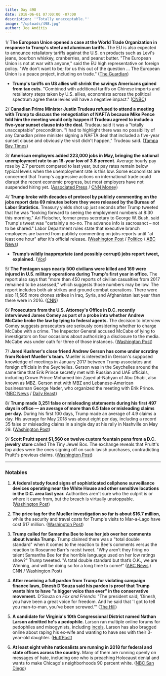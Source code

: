 ```yaml
---
title: Day 498
date: 2018-06-01 07:00:00 -07:00
description: '"Totally unacceptable."'
image: "/uploads/498.jpg"
author: Joe Amditis
---
```


1/ **The European Union opened a case at the World Trade Organization in response to Trump's steel and aluminum tariffs.** The EU is also expected to announce retaliatory tariffs against the U.S. on products such as Levi's jeans, bourbon whiskey, cranberries, and peanut butter. "The European Union is not at war with anyone," said the EU high representative on foreign policy. "We don’t want to be; for us this out of the question … The European Union is a peace project, including on trade." ([The Guardian](https://www.theguardian.com/business/2018/jun/01/eu-starts-retaliation-against-donald-trumps-steel-and-aluminium-tariffs))

* **Trump's tariffs on US allies will shrink the savings Americans gained from tax cuts.** "Combined with additional tariffs on Chinese imports and retaliatory steps taken by U.S. allies, economists across the political spectrum agree these levies will have a negative impact." ([CNBC](https://www.cnbc.com/2018/06/01/trump-tariffs-will-shrink-savings-americans-gained-from-tax-cuts.html))

2/ **Canadian Prime Minister Justin Trudeau refused to attend a meeting with Trump to discuss the renegotiation of NAFTA because Mike Pence told him the meeting would only happen if Trudeau agreed to include a five-year sunset clause into the deal.** Trudeau said it was a "totally unacceptable" precondition. "I had to highlight there was no possibility of any Canadian prime minister signing a NAFTA deal that included a five-year sunset clause and obviously the visit didn't happen," Trudeau said. ([Tampa Bay Times](http://www.tampabay.com/trudeau-declines-to-meet-trump-because-of-us-precondition-ap_world75093ce4b0544576ad7fd9a7e9d76392))

3/ **American employers added 223,000 jobs in May, bringing the national unemployment rate to an 18-year low of 3.8 percent.** Average hourly pay rose by 2.7 percent compared to last year, but pay rates remain below typical levels when the unemployment rate is this low. Some economists are concerned that Trump's aggressive actions on international trade could disrupt the recent economic progress, but most employers have not suspended hiring yet. ([Associated Press](https://www.apnews.com/5a81694716a2444dbeba6414e72e6a2d/US-gains-223K-jobs;-unemployment-at-18-year-low-of-3.8-pct.) / [CNN Money](http://money.cnn.com/2018/06/01/news/economy/may-jobs-report/index.html))

4/ **Trump broke with decades of protocol by publicly commenting on the jobs report data 69 minutes before they were released by the Bureau of Labor Statistics.** Treasury yields shot up just seconds after Trump tweeted that he was "looking forward to seeing the employment numbers at 8:30 this morning." Ari Fleischer, former press secretary to George W. Bush, said Trump's tweet was "certainly a no-no. The advance info is sacrosanct – not to be shared." Labor Department rules state that executive branch employees are barred from publicly commenting on jobs reports until "at least one hour" after it's official release. ([Washington Post](https://www.washingtonpost.com/news/business/wp/2018/06/01/trump-breaks-protocol-sends-markets-a-clear-signal-on-jobs-report-before-numbers-are-released/?utm_term=.0b6b62b8d140) / [Politico](https://www.politico.com/story/2018/06/01/obama-officials-slam-trump-after-he-breaks-protocol-with-jobs-numbers-tease-616321) / [ABC News](https://abcnews.go.com/Politics/trump-tweet-previewing-jobs-report-appears-break-protocol/story?id=55584360))

* **Trump’s wildly inappropriate (and possibly corrupt) jobs report tweet, explained.** ([Vox](https://www.vox.com/policy-and-politics/2018/6/1/17417372/trumps-jobs-report-tweet))

5/ **The Pentagon says nearly 500 civilians were killed and 169 were injured in U.S. military operations during Trump's first year in office.** The report also says that "more than 450 reports of civilian casualties from 2017 remained to be assessed," which suggests those numbers may be low. The report includes both air strikes and ground combat operations. There were also 11,585 more drones strikes in Iraq, Syria, and Afghanistan last year than there were in 2016. ([CNN](https://www.cnn.com/2018/06/01/politics/us-military-report-civilian-deaths/index.html))

6/ **Prosecutors from the U.S. Attorney's Office in D.C. recently interviewed James Comey as part of a probe into whether Andrew McCabe broke the law by lying to federal agents.** The decision to interview Comey suggests prosecutors are seriously considering whether to charge McCabe with a crime. The Inspector General accused McCabe of lying to investigators on four occasions about authorizing a disclosure to the media. McCabe was under oath for three of those instances. ([Washington Post](https://www.washingtonpost.com/world/national-security/prosecutors-interview-comey-in-probe-of-his-former-deputy-andrew-mccabe/2018/05/31/1ede31f6-64e1-11e8-99d2-0d678ec08c2f_story.html?utm_term=.341c9adad570))

7/ **Jared Kushner's close friend Andrew Gerson has come under scrutiny from Robert Mueller's team.** Mueller is interested in Gerson's supposed knowledge of meetings in January 2017 between Trump associates and foreign officials in the Seychelles.  Gerson was in the Seychelles around the same time that Erik Prince secretly met with Russian and UAE officials, including Crown Prince Mohamed bin Zayed al-Nahyan of Abu Dhabi, also known as MBZ. Gerson met with MBZ and Lebanese-American businessman George Nader, who organized the meeting with Erik Prince. ([NBC News](https://www.nbcnews.com/news/all/jared-kushner-close-friend-rick-gerson-now-under-scrutiny-mueller-n876361) / [Daily Beast](https://www.thedailybeast.com/jared-kushners-close-friend-rick-gerson-under-scrutiny-from-mueller-team))

8/ **Trump made 3,251 false or misleading statements during his first 497 days in office — an average of more than 6.5 false or misleading claims per day.** During his first 100 days, Trump made an average of 4.9 claims a day. His average for May 2018 was about eight per day, including a record 35 false or misleading claims in a single day at his rally in Nashville on May 29. ([Washington Post](https://www.washingtonpost.com/news/fact-checker/wp/2018/06/01/president-trump-has-made-3251-false-or-misleading-claims-in-497-days/?utm_term=.0920800f3b5f))

9/ **Scott Pruitt spent $1,560 on twelve custom fountain pens from a D.C. jewelry store** called The Tiny Jewel Box. The exchange reveals that Pruitt's top aides were the ones signing off on such lavish purchases, contradicting Pruitt's previous claims. ([Washington Post](https://www.washingtonpost.com/news/energy-environment/wp/2018/06/01/epas-pruitt-spent-1560-on-12-customized-fountain-pens-from-washington-jewelry-store/?utm_term=.60b4f93aad3d))

---

### Notables

1. **A federal study found signs of sophisticated cellphone surveillance devices operating near the White House and other sensitive locations in the D.C. area last year.** Authorities aren't sure who the culprit is or where it came from, but the breach is virtually unstoppable. ([Washington Post](https://www.washingtonpost.com/news/the-switch/wp/2018/06/01/signs-of-sophisticated-cell-phone-spying-found-near-white-house-say-u-s-officials/?utm_term=.19119d9a8b79))

2. **The price tag for the Mueller investigation so far is about $16.7 million**, while the security and travel costs for Trump's visits to Mar-a-Lago have cost $17 million. ([Washington Post](https://www.washingtonpost.com/news/politics/wp/2018/06/01/trumps-spent-far-more-going-to-mar-a-lago-alone-than-the-mueller-probe-has-cost/?utm_term=.ddeb8e3334a9))

3. **Trump called for Samantha Bee to lose her job over her comments about Ivanka Trump.** Trump claimed there was a "total double standard" when it comes to the reaction to Bee's comments versus the reaction to Roseanne Barr's racist tweet. "Why aren’t they firing no talent Samantha Bee for the horrible language used on her low ratings show?" Trump tweeted. "A total double standard but that’s O.K., we are Winning, and will be doing so for a long time to come!" ([ABC News](https://abcnews.go.com/Politics/trump-calls-comedian-samantha-bee-lose-job-tweet/story?id=55583009) / [CNN](https://www.cnn.com/2018/06/01/politics/donald-trump-samantha-bee/index.html) / [Washington Post](https://www.washingtonpost.com/news/post-politics/wp/2018/06/01/trump-says-samantha-bee-has-no-talent-asks-why-she-hasnt-been-fired/?utm_term=.9271de283851))

4. **After receiving a full pardon from Trump for violating campaign finance laws, Dinesh D'Souza said his pardon is proof that Trump wants him to have "a bigger voice than ever" in the conservative movement.** D'Souza on *Fox and Friends*: "The president said, 'Dinesh, you have been a great voice for freedom. And he said that 'I got to tell you man-to-man, you’ve been screwed.'" ([The Hill](http://thehill.com/homenews/media/390207-dsouza-after-pardon-trump-wants-me-to-be-a-bigger-voice-than-ever))

5. **A candidate for Virginia's 10th Congressional District named Nathan Larson admitted he's a pedophile.** Larson ran multiple online forums for pedophiles and misogynists, including [incels](https://en.wikipedia.org/wiki/Incel). Larson has also bragged online about raping his ex-wife and wanting to have sex with their 3-year-old daughter. ([HuffPost](https://www.huffingtonpost.com/entry/nathan-larson-congressional-candidate-pedophile_us_5b10916de4b0d5e89e1e4824))

6. **At least eight white nationalists are running in 2018 for federal and state offices across the country.** Many of them are running openly on messages of hate, including one who is preaching Holocaust denial and wants to make Chicago's neighborhoods 90 percent white. ([NBC San Diego](https://www.nbcsandiego.com/news/politics/Hate-on-the-Ballot-At-Least-8-White-Nationalists-in-Races-Across-US-484270591.html))